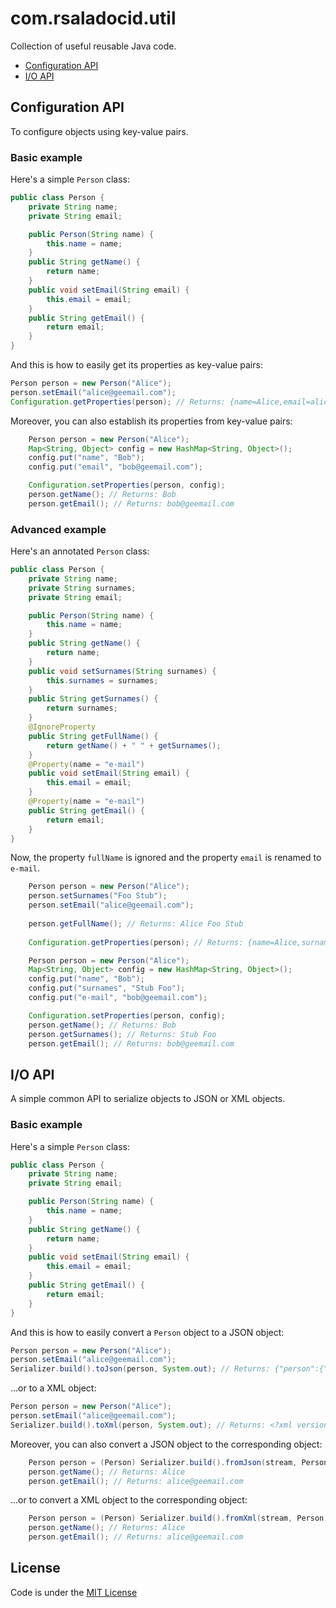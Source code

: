 com.rsaladocid.util
===================

Collection of useful reusable Java code.

- [Configuration API](#configuration-api)
- [I/O API](#i-o-api)

Configuration API
-----------------

To configure objects using key-value pairs.

### Basic example

Here's a simple `Person` class:

```java
public class Person {
	private String name;
	private String email;

	public Person(String name) {
		this.name = name;
	}
	public String getName() {
		return name;
	}
	public void setEmail(String email) {
		this.email = email;
	}
	public String getEmail() {
		return email;
	}
}
```

And this is how to easily get its properties as key-value pairs:

```java
Person person = new Person("Alice");
person.setEmail("alice@geemail.com");
Configuration.getProperties(person); // Returns: {name=Alice,email=alice@geemail.com}
```

Moreover, you can also establish its properties from key-value pairs:

```java
	Person person = new Person("Alice");
	Map<String, Object> config = new HashMap<String, Object>();
	config.put("name", "Bob");
	config.put("email", "bob@geemail.com");

	Configuration.setProperties(person, config);
	person.getName(); // Returns: Bob
	person.getEmail(); // Returns: bob@geemail.com
```

### Advanced example

Here's an annotated `Person` class:

```java
public class Person {
    private String name;
    private String surnames;
    private String email;

    public Person(String name) {
        this.name = name;
    }
    public String getName() {
        return name;
    }
    public void setSurnames(String surnames) {
        this.surnames = surnames;
    }
    public String getSurnames() {
        return surnames;
    }
    @IgnoreProperty
    public String getFullName() {
        return getName() + " " + getSurnames();
    }
    @Property(name = "e-mail")
    public void setEmail(String email) {
        this.email = email;
    }
    @Property(name = "e-mail")
    public String getEmail() {
        return email;
    }
}
```

Now, the property `fullName` is ignored and the property `email` is renamed to `e-mail`.

```java
	Person person = new Person("Alice");
	person.setSurnames("Foo Stub");
	person.setEmail("alice@geemail.com");
	
	person.getFullName(); // Returns: Alice Foo Stub
	
	Configuration.getProperties(person); // Returns: {name=Alice,surnames=Foo Stub,e-mail=alice@geemail.com}
```

```java
	Person person = new Person("Alice");
	Map<String, Object> config = new HashMap<String, Object>();
	config.put("name", "Bob");
	config.put("surnames", "Stub Foo");
	config.put("e-mail", "bob@geemail.com");

	Configuration.setProperties(person, config);
	person.getName(); // Returns: Bob
	person.getSurnames(); // Returns: Stub Foo
	person.getEmail(); // Returns: bob@geemail.com
```

I/O API
-------

A simple common API to serialize objects to JSON or XML objects.

### Basic example

Here's a simple `Person` class:

```java
public class Person {
	private String name;
	private String email;

	public Person(String name) {
		this.name = name;
	}
	public String getName() {
		return name;
	}
	public void setEmail(String email) {
		this.email = email;
	}
	public String getEmail() {
		return email;
	}
}
```

And this is how to easily convert a `Person` object to a JSON object:

```java
Person person = new Person("Alice");
person.setEmail("alice@geemail.com");
Serializer.build().toJson(person, System.out); // Returns: {"person":{"name":"Alice","email":"alice@geemail.com"}}
```

...or to a XML object:

```java
Person person = new Person("Alice");
person.setEmail("alice@geemail.com");
Serializer.build().toXml(person, System.out); // Returns: <?xml version="1.0" encoding="UTF-8"?><person><name>Alice</name><email>alice@geemail.com</email></person>
```

Moreover, you can also convert a JSON object to the corresponding object:

```java
	Person person = (Person) Serializer.build().fromJson(stream, Person.class);
	person.getName(); // Returns: Alice
	person.getEmail(); // Returns: alice@geemail.com
```

...or to convert a XML object to the corresponding object:

```java
	Person person = (Person) Serializer.build().fromXml(stream, Person.class);
	person.getName(); // Returns: Alice
	person.getEmail(); // Returns: alice@geemail.com
```

License
-------
Code is under the [MIT License](https://opensource.org/licenses/MIT)